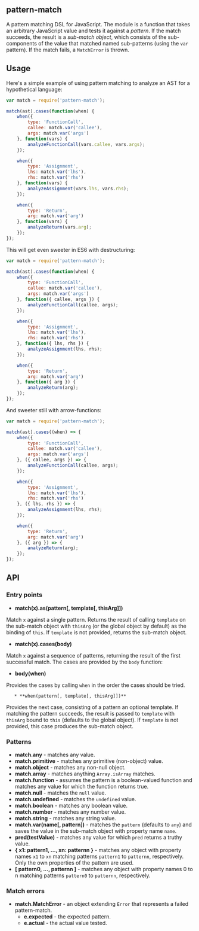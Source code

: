 ## pattern-match

A pattern matching DSL for JavaScript. The module is a function that
takes an arbitrary JavaScript value and tests it against a
*pattern*. If the match succeeds, the result is a *sub-match object*,
which consists of the sub-components of the value that matched named
sub-patterns (using the `var` pattern). If the match fails, a
`MatchError` is thrown.

## Usage

Here's a simple example of using pattern matching to analyze an AST
for a hypothetical language:

```javascript
var match = require('pattern-match');

match(ast).cases(function(when) {
    when({
        type: 'FunctionCall',
        callee: match.var('callee'),
        args: match.var('args')
    }, function(vars) {
        analyzeFunctionCall(vars.callee, vars.args);
    });

    when({
        type: 'Assignment',
        lhs: match.var('lhs'),
        rhs: match.var('rhs')
    }, function(vars) {
        analyzeAssignment(vars.lhs, vars.rhs);
    });

    when({
        type: 'Return',
        arg: match.var('arg')
    }, function(vars) {
        analyzeReturn(vars.arg);
    });
});
```

This will get even sweeter in ES6 with destructuring:

```javascript
var match = require('pattern-match');

match(ast).cases(function(when) {
    when({
        type: 'FunctionCall',
        callee: match.var('callee'),
        args: match.var('args')
    }, function({ callee, args }) {
        analyzeFunctionCall(callee, args);
    });

    when({
        type: 'Assignment',
        lhs: match.var('lhs'),
        rhs: match.var('rhs')
    }, function({ lhs, rhs }) {
        analyzeAssignment(lhs, rhs);
    });

    when({
        type: 'Return',
        arg: match.var('arg')
    }, function({ arg }) {
        analyzeReturn(arg);
    });
});
```

And sweeter still with arrow-functions:

```javascript
var match = require('pattern-match');

match(ast).cases((when) => {
    when({
        type: 'FunctionCall',
        callee: match.var('callee'),
        args: match.var('args')
    }, ({ callee, args }) => {
        analyzeFunctionCall(callee, args);
    });

    when({
        type: 'Assignment',
        lhs: match.var('lhs'),
        rhs: match.var('rhs')
    }, ({ lhs, rhs }) => {
        analyzeAssignment(lhs, rhs);
    });

    when({
        type: 'Return',
        arg: match.var('arg')
    }, ({ arg }) => {
        analyzeReturn(arg);
    });
});
```


## API

### Entry points

  * **match(x).as(pattern[, template[, thisArg]])**

Match `x` against a single pattern. Returns the result of calling
`template` on the sub-match object with `thisArg` (or the global
object by default) as the binding of `this`. If `template` is not
provided, returns the sub-match object.

  * **match(x).cases(body)**

Match `x` against a sequence of patterns, returning the result of the
first successful match. The cases are provided by the `body` function:

   * **body(when)**

Provides the cases by calling `when` in the order the cases should be
tried.

       * **when(pattern[, template[, thisArg]])**

Provides the next case, consisting of a pattern an optional
template. If matching the pattern succeeds, the result is passed to
`template` with `thisArg` bound to `this` (defaults to the global
object). If `template` is not provided, this case produces the
sub-match object.

### Patterns

  * **match.any** - matches any value.
  * **match.primitive** - matches any primitive (non-object) value.
  * **match.object** - matches any non-null object.
  * **match.array** - matches anything `Array.isArray` matches.
  * **match.function** - assumes the pattern is a boolean-valued function and matches any value for which the function returns true.
  * **match.null** - matches the `null` value.
  * **match.undefined** - matches the `undefined` value.
  * **match.boolean** - matches any boolean value.
  * **match.number** - matches any number value.
  * **match.string** - matches any string value.
  * **match.var(name[, pattern])** - matches the `pattern` (defaults to `any`) and saves the value in the sub-match object with property name `name`.
  * **pred(testValue)** - matches any value for which `pred` returns a truthy value.
  * **{ x1: pattern1, ..., xn: patternn }** - matches any object with property names `x1` to `xn` matching patterns `pattern1` to `patternn`, respectively. Only the own properties of the pattern are used.
  * **[ pattern0, ..., patternn ]** - matches any object with property names 0 to n matching patterns `pattern0` to `patternn`, respectively.

### Match errors

  * **match.MatchError** - an object extending `Error` that represents a failed pattern-match.
      * **e.expected** - the expected pattern.
      * **e.actual** - the actual value tested.
